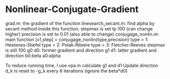 # Nonlinear-Conjugate-Gradient
grad.m: the gradient of the function
linesearch_secant.m: find alpha by secant method
         Inside this function, stepmax is set tp 100 (can change higher)
                               precision is set to 0.01 (also able to change)
conjugage_nonlin.m: main function
        [x1,step] = conjugage_nonlin(type,precision)
              type = 1: Hestenes-Stiefel
              type = 2: Polak-Ribiere
              type = 3: Fletcher-Reeves
        stepmax is still 100
        g0 d0: former gradient and direction 
        g1 d1: latter gradient and direction
        b0:beta
        a0:alpha
        
To reduce running time, I use vpa in calculate g1 and d1
Update direction d_k is reset to -g_k every 6 iterations (ignore the beta*d0)
